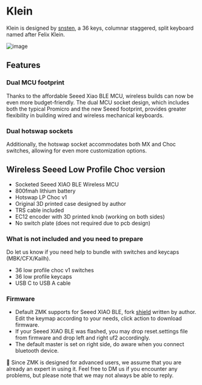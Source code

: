 # Klein
Klein is designed by [snsten](https://github.com/snsten/Klein), a 36 keys, columnar staggered, split keyboard named after Felix Klein.

![image](https://user-images.githubusercontent.com/79617315/224519584-8a371f3a-4560-4506-b8f7-250b502877f7.png)

## Features
### Dual MCU footprint
Thanks to the affordable Seeed Xiao BLE MCU, wireless builds can now be even more budget-friendly. The dual MCU socket design, which includes both the typical Promicro and the new Seeed footprint, provides greater flexibility in building wired and wireless mechanical keyboards. 

### Dual hotswap sockets
Additionally, the hotswap socket accommodates both MX and Choc switches, allowing for even more customization options.

## Wireless Seeed Low Profile Choc version
- Socketed Seeed XIAO BLE Wireless MCU
- 800fmah lithium battery
- Hotswap LP Choc v1
- Original 3D printed case designed by author
- TRS cable included
- EC12 encoder with 3D printed knob (working on both sides)
- No switch plate (does not required due to pcb design)

### What is not included and you need to prepare
Do let us know if you need help to bundle with switches and keycaps (MBK/CFX/Kailh).
- 36 low profile choc v1 switches
- 36 low profile keycaps
- USB C to USB A cable

### Firmware
- Default ZMK supports for Seeed XIAO BLE, fork [shield](https://github.com/snsten/Klein-zmk) written by author. Edit the keymap according to your needs, click action to download firmware.
- If your Seeed XIAO BLE was flashed, you may drop reset.settings file from firmware and drop left and right uf2 accordingly. 
- The default master is set on right side, do aware when you connect bluetooth device. 

:rotating_light: Since ZMK is designed for advanced users, we assume that you are already an expert in using it. Feel free to DM us if you encounter any problems, but please note that we may not always be able to reply.

